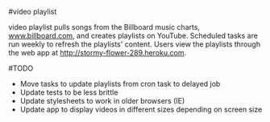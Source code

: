 #video playlist

video playlist pulls songs from the Billboard music charts, www.billboard.com, and creates playlists on YouTube.  Scheduled tasks are run weekly to refresh the playlists' content.  Users view the playlists through the web app at http://stormy-flower-289.heroku.com.

#TODO

- Move tasks to update playlists from cron task to delayed job
- Update tests to be less brittle
- Update stylesheets to work in older browsers (IE)
- Update app to display videos in different sizes depending on screen size
